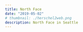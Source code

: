 ```yaml
---
title: North Face
date: "2019-05-02"
# thumbnail: ./herschel2web.png
description: North Face in Seattle
---
```

